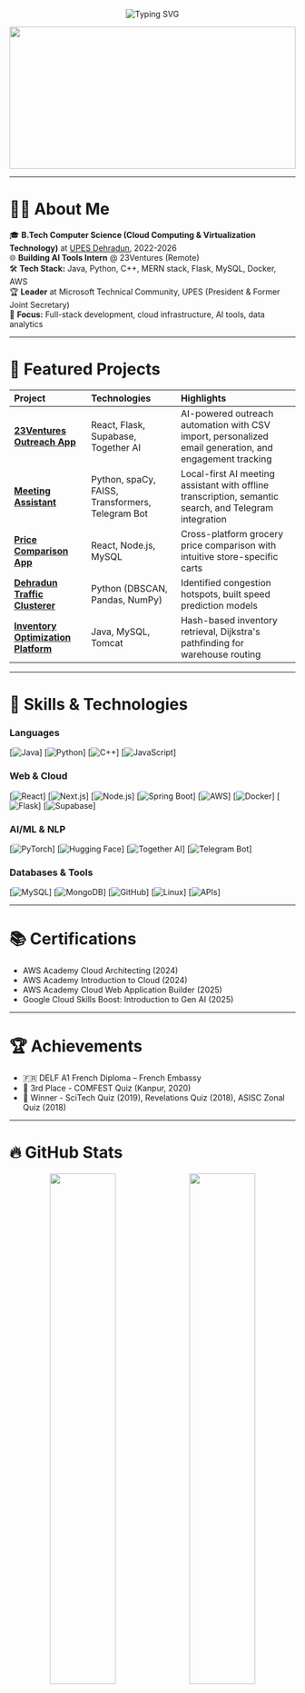 <!-- Typing Animation Header -->
<p align="center">
  <img src="https://readme-typing-svg.herokuapp.com?font=Fira+Code&size=28&pause=1000&color=5BCDEC&center=true&vCenter=true&width=800&height=70&lines=Hi+%F0%9F%91%8B+I'm+Vedanshi+Samant!;Cloud+%7C+DevOps+%7C+Web+%7C+Data+%7C+AI+Enthusiast;Building+tech+that+makes+a+difference" alt="Typing SVG" />
</p>

<!-- Background GIF -->
<p align="center">
  <img src="https://media.giphy.com/media/qgQUggAC3Pfv687qPC/giphy.gif" width="100%" height="250px">
</p>

---

# 👩‍💻 About Me

🎓 **B.Tech Computer Science (Cloud Computing & Virtualization Technology)** at [UPES Dehradun](https://www.upes.ac.in/), 2022-2026  
🌐 **Building AI Tools Intern** @ 23Ventures (Remote)  
🛠️ **Tech Stack:** Java, Python, C++, MERN stack, Flask, MySQL, Docker, AWS  
🏆 **Leader** at Microsoft Technical Community, UPES (President & Former Joint Secretary)  
🎯 **Focus:** Full-stack development, cloud infrastructure, AI tools, data analytics  

---

# 🚀 Featured Projects

| Project | Technologies | Highlights |
| :--- | :--- | :--- |
| [**23Ventures Outreach App**](https://github.com/vedanschi/23ventures-outreach-app) | React, Flask, Supabase, Together AI | AI-powered outreach automation with CSV import, personalized email generation, and engagement tracking |
| [**Meeting Assistant**](https://github.com/vedanschi/MeetingAssistant) | Python, spaCy, FAISS, Transformers, Telegram Bot | Local-first AI meeting assistant with offline transcription, semantic search, and Telegram integration |
| [**Price Comparison App**](https://github.com/vedanschi/Blinkey) | React, Node.js, MySQL | Cross-platform grocery price comparison with intuitive store-specific carts |
| [**Dehradun Traffic Clusterer**](https://github.com/vedanschi/Dehradun-Traffic-Clusterer) | Python (DBSCAN, Pandas, NumPy) | Identified congestion hotspots, built speed prediction models |
| [**Inventory Optimization Platform**](https://github.com/vedanschi/inventory-management-system) | Java, MySQL, Tomcat | Hash-based inventory retrieval, Dijkstra's pathfinding for warehouse routing |

---

# 🧩 Skills & Technologies

### Languages
[![Java](https://img.shields.io/badge/Java-ED8B00?style=for-the-badge&logo=java&logoColor=white)]
[![Python](https://img.shields.io/badge/Python-3670A0?style=for-the-badge&logo=python&logoColor=white)]
[![C++](https://img.shields.io/badge/C++-00599C?style=for-the-badge&logo=c%2B%2B&logoColor=white)]
[![JavaScript](https://img.shields.io/badge/JavaScript-323330?style=for-the-badge&logo=javascript&logoColor=F7DF1E)]

### Web & Cloud
[![React](https://img.shields.io/badge/React-20232A?style=for-the-badge&logo=react&logoColor=61DAFB)]
[![Next.js](https://img.shields.io/badge/Next.js-000000?style=for-the-badge&logo=nextdotjs&logoColor=white)]
[![Node.js](https://img.shields.io/badge/Node.js-339933?style=for-the-badge&logo=nodedotjs&logoColor=white)]
[![Spring Boot](https://img.shields.io/badge/Spring_Boot-6DB33F?style=for-the-badge&logo=spring-boot&logoColor=white)]
[![AWS](https://img.shields.io/badge/AWS-232F3E?style=for-the-badge&logo=amazon-aws&logoColor=white)]
[![Docker](https://img.shields.io/badge/Docker-0db7ed?style=for-the-badge&logo=docker&logoColor=white)]
[![Flask](https://img.shields.io/badge/Flask-000000?style=for-the-badge&logo=flask&logoColor=white)]
[![Supabase](https://img.shields.io/badge/Supabase-3ECF8E?style=for-the-badge&logo=supabase&logoColor=white)]

### AI/ML & NLP
[![PyTorch](https://img.shields.io/badge/PyTorch-EE4C2C?style=for-the-badge&logo=pytorch&logoColor=white)]
[![Hugging Face](https://img.shields.io/badge/Hugging%20Face-FFD21E?style=for-the-badge&logo=huggingface&logoColor=black)]
[![Together AI](https://img.shields.io/badge/Together_AI-000000?style=for-the-badge&logo=openai&logoColor=white)]
[![Telegram Bot](https://img.shields.io/badge/Telegram_Bot-26A5E4?style=for-the-badge&logo=telegram&logoColor=white)]

### Databases & Tools
[![MySQL](https://img.shields.io/badge/MySQL-005C84?style=for-the-badge&logo=mysql&logoColor=white)]
[![MongoDB](https://img.shields.io/badge/MongoDB-4EA94B?style=for-the-badge&logo=mongodb&logoColor=white)]
[![GitHub](https://img.shields.io/badge/GitHub-181717?style=for-the-badge&logo=github&logoColor=white)]
[![Linux](https://img.shields.io/badge/Linux-FCC624?style=for-the-badge&logo=linux&logoColor=black)]
[![APIs](https://img.shields.io/badge/APIs-FF6C37?style=for-the-badge&logo=postman&logoColor=white)]

---

# 📚 Certifications

- AWS Academy Cloud Architecting (2024)
- AWS Academy Introduction to Cloud (2024)
- AWS Academy Cloud Web Application Builder (2025)
- Google Cloud Skills Boost: Introduction to Gen AI (2025)
---

# 🏆 Achievements

- 🇫🇷 DELF A1 French Diploma – French Embassy
- 🥉 3rd Place - COMFEST Quiz (Kanpur, 2020)
- 🥇 Winner - SciTech Quiz (2019), Revelations Quiz (2018), ASISC Zonal Quiz (2018)

---

# 🔥 GitHub Stats

<p align="center">
  <img src="https://github-readme-stats.vercel.app/api?username=vedanschi&show_icons=true&theme=tokyonight" width="48%"/>
  <img src="https://github-readme-streak-stats.herokuapp.com?user=vedanschi&theme=tokyonight" width="48%"/>
</p>

<p align="center">
  <img src="https://github-readme-stats.vercel.app/api/top-langs/?username=vedanschi&layout=compact&theme=tokyonight" width="48%"/>
</p>

---

# 📬 Let's Connect

- [🌐 Portfolio Website](https://vedanschi.github.io/)
- [💼 LinkedIn](https://www.linkedin.com/in/vedanshisamant/)
- [📧 Email](mailto:vedanshisamant@gmail.com)

---

<p align="center">
  <img src="https://visitor-badge.glitch.me/badge?page_id=vedanschi.visitor-badge" alt="visitors" />
</p>

